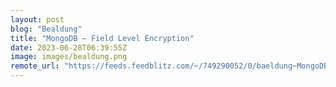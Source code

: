 ```yaml
---
layout: post
blog: "Bealdung"
title: "MongoDB – Field Level Encryption"
date: 2023-06-28T06:39:55Z
image: images/bealdung.png
remote_url: "https://feeds.feedblitz.com/~/749290052/0/baeldung~MongoDB-Field-Level-Encryption"
---
```

